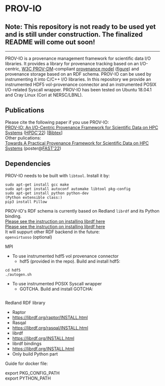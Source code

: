 # PROV-IO

## **Note:** This repository is not ready to be used yet and is still under construction. The finalized README will come out soon!
---
PROV-IO is a provenance management framework for scientific data I/O libraries. It provides a library for provenance tracking based on an I/O-centric, [W3C PROV-DM](https://www.w3.org/TR/prov-dm/)-compliant [provenance model](https://github.com/hpc-io/prov-io/blob/master/provio_ontology.ttl) ([figure](https://github.com/hpc-io/prov-io/blob/master/doc/provio-latest.png)) and provenance storage based on an RDF schema. PROV-IO can be used by instrumenting it into C/C++ I/O libraries. In this repository we provide an instrumented HDF5 vol-provenance connector and an instrumented POSIX I/O-related Syscall wrapper. PROV-IO has been tested on Ubuntu 18.04.1 and Cray Linux (Cori at NERSC/LBNL). 

## Publications
Please cite the following paper if you use PROV-IO:  <br /> 
[PROV-IO: An I/O-Centric Provenance Framework for Scientific Data on HPC Systems](https://www.hpdc.org/2022/) ([HPDC'22](https://www.hpdc.org/2022/)) [[Bibtex]()] <br /> 
Other pulications:  <br /> 
[Towards A Practical Provenance Framework for Scientific Data on HPC Systems](https://github.com/hpc-io/prov-io/blob/master/doc/FAST_22_WiP_PROV-IO.pdf) (poster@[FAST'22](https://www.usenix.org/conference/fast22)) <br />

## Dependencies
PROV-IO needs to be built with ```libtool```. Install it by: <br /> 
```
sudo apt-get install gcc make
sudo apt-get install autoconf automake libtool pkg-config
sudo apt-get install python python-dev
(Python extensible class:)
pip3 install Pillow
```
PROV-IO's RDF schema is currently based on Redland ```librdf``` and its Python binding. <br /> 
[Please see the instruction on installing librdf here](https://librdf.org/INSTALL.html) <br /> 
[Please see the instruction on installing librdf here](https://librdf.org/bindings/) <br /> 
It will suppurt other RDF backend in the future: <br /> 
```openvirtuoso``` (optional) <br /> 

MPI <br /> 

- To use instrumented hdf5 vol provenance connector
  - hdf5 (provided in the repo). Build and install hdf5:
```
cd hdf5
./autogen.sh
```

- To use instrumented POSIX Syscall wrapper
  - GOTCHA. Build and install GOTCHA:
```
```

Redland RDF library <br />

- Raptor
 - https://librdf.org/raptor/INSTALL.html
- Rasqal
 - https://librdf.org/rasqal/INSTALL.html
- librdf
 - https://librdf.org/INSTALL.html
- librdf bindings
 - https://librdf.org/INSTALL.html
 - Only build Python part

Guide for docker file: <br />  

export PKG_CONFIG_PATH <br /> 
export PYTHON_PATH <br /> 


